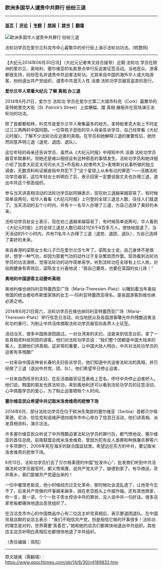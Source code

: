 ### 欧洲多国华人谴责中共罪行 纷纷三退

---

#### [首页](../../../..?n4189832) &nbsp;|&nbsp; [评论](../../../../../epoch-comment?n4189832) &nbsp;|&nbsp; [专题](../../../../../epoch-special?n4189832) &nbsp;|&nbsp; [禁闻](../../../../../epoch-news?n4189832) &nbsp;|&nbsp; [禁书](../../../../../books?n4189832) &nbsp;|&nbsp; [翻墙](https://github.com/gfw-breaker/nogfw/blob/master/README.md?n4189832)


<div><img alt="欧洲多国华人谴责中共罪行 纷纷三退" class="attachment-djy_600_400 size-djy_600_400 wp-post-image" src="https://i.epochtimes.com/assets/uploads/2014/06/1406300713592344-600x400.jpg"/>
<div class="caption">
 <p>
  法轮功学员在爱尔兰科克市中心最繁华的步行街上演示法轮功功法。(明慧网)
 </p>
</div></div><hr/><div class="post_content" id="artbody" itemprop="articleBody">
 <!-- article content begin -->
 <p>
  【大纪元2014年06月30日讯】（大纪元记者朱文综合报导）近期
  <ok href="https://www.epochtimes.com/gb/tag/%E6%B3%95%E8%BD%AE%E5%8A%9F.html">
   法轮功
  </ok>
  学员在欧洲的爱尔兰、奥地利、塞尔维亚的名胜景点举行反迫害征签活动。当地民众、游客都很支持，纷纷签名并谴责中共迫害法轮功。尤其来自中国的海外华人或大陆游客，纷纷退出共产党组织，谴责中共泯灭人性
  <ok href="https://www.epochtimes.com/gb/tag/%E6%B4%BB%E6%91%98.html">
   活摘
  </ok>
  法轮功学员器官盗卖的恶行。
 </p>
 <p>
  <b>
   爱尔兰华人常看大纪元 了解
   <ok href="https://www.epochtimes.com/gb/tag/%E7%9C%9F%E7%9B%B8.html">
    真相
   </ok>
   办三退
  </b>
 </p>
 <p>
  2014年6月21日，爱尔兰
  <ok href="https://www.epochtimes.com/gb/tag/%E6%B3%95%E8%BD%AE%E5%8A%9F.html">
   法轮功
  </ok>
  学员在爱尔兰第二大城市科克（Cork）最繁华的圣特帕里克大街（St. Patrick’s Street）上挂横幅、摆
  <ok href="https://www.epochtimes.com/gb/tag/%E7%9C%9F%E7%9B%B8.html">
   真相
  </ok>
  展板并在现场演示法轮功的功法。
 </p>
 <p>
  除了首都都柏林，科克市是爱尔兰华人聚集最多的地方。圣特帕里克大街上不时走过三三两两的中国同胞。一位带孩子逛街的华人母亲告诉学员，自己经常看《大纪元时报》，了解不少法轮功反迫害的真相。在学员和她解释三退的重要性后，她欣然同意声明三退（退党、退团、退队）。
 </p>
 <p>
  这位年轻的母亲还告诉学员，虽然从《大纪元时报》中得知中共
  <ok href="https://www.epochtimes.com/gb/tag/%E6%B4%BB%E6%91%98.html">
   活摘
  </ok>
  法轮功学员器官牟取暴利，但她还是难以相信会有这种邪恶的事情发生。法轮功学员和她详细介绍了加拿大前亚太司司长大卫•乔高和人权律师大卫•麦塔斯对此事所做的独立调查，无数资料和证据直指中共犯下了“这个星球上从未有过的罪恶”——活摘法轮功学员器官。这位年轻女士听明白了后，表示回家一定要说服丈夫也办理三退，退出中共这个邪恶组织。
 </p>
 <p>
  参与当天讲真相活动的法轮功学员赵阿姨表示，现在劝三退越来越容易了，有时候简单说两句，给华人看看《大纪元时报》上刊登的全球三退总人数，往往人们就退了。当天活动的五个小时内，共有十一名华人办理了三退，为自己选择了美好的未来。
 </p>
 <p>
  法轮功学员赵女士表示，现在劝三退越来越容易了，有时候简单说两句，华人看到《大纪元时报》上的全球三退总人数已超过1亿6千9百多万人，很快地就退了。当天活动的5个小时内，共有11名华人办理了三退（退党、退团、退队），为自己选择了美好的未来。
 </p>
 <p>
  来自香港的梁陈女士和儿子已在爱尔兰住七年了。梁陈女士说，自己身体不是很好，想学一种气功，却因为那套气功的动作过于复杂繁琐而作罢。现场看到法轮功学员的功法演练，觉得法轮功的动作简单易学。听到法轮功在全球有上亿人炼，对祛病健身有奇效后，梁陈女士兴奋地说：“我自己要炼，也要在英国的女儿炼！”
 </p>
 <p>
  <b>
   奥地利中国游客主动要听真相
  </b>
 </p>
 <p>
  奥地利维也纳玛利亚特蕾西亚广场（Maria-Theresien-Platz）以雕刻着当年奥匈帝国的统治者哈布斯堡家族的女王──玛利亚特蕾西亚得名，是各国游客到维也纳必游之地。
 </p>
 <p>
  2014年6月21日周六，法轮功学员在维也纳玛利亚特蕾西亚广场（Maria-Theresien-Platz）举行信息日活动，向当地民众及各国游客曝光中共残酷迫害法轮功的暴行，为制止中共活体摘取法轮功学员器官向各界人士征签。
 </p>
 <p>
  活动当天，很多中国旅游团路过。一对台湾来的夫妇，迳直来到信息台前，拿了一些真相资料给同团的游客。他们对法轮功学员说：“我们整个团都是中国大陆来的客人，去跟他们讲真相。这非常的重要，让中国大陆人明白，中共对法轮功学员的迫害有多残酷!”
 </p>
 <p>
  一对来自中国吉林省长春的夫妇告诉学员，他们知道中共迫害法轮功的真相，并已经做了三退（退出中共党、团、队）。他们希望早日停止迫害。
 </p>
 <p>
  一对来自西班牙的夫妇，在反活摘器官征签表格上签名，呼吁中共停止迫害好人。他们说，韩国的朋友也炼法轮功，来到奥地利还可以看到法轮功学员的征签活动，心中佩服学员的爱心，为了制止迫害牺牲个人时间。
 </p>
 <p>
  <b>
   塞尔维亚民众希望中共记取米洛舍维奇的悲惨下场
  </b>
 </p>
 <p>
  2014年6月，部分法轮功学员在位于欧洲东南部的塞尔维亚（Serbia）首都贝尔格莱德、尼诗、恰恰克和诺维萨德四城市市中心举办了信息日活动，他们讲真相、派发真相资料，演示功法。
 </p>
 <p>
  许多塞尔维亚民众听说了中共残酷迫害法轮功学员的罪行后，都气愤地说，塞尔维亚的首任总统、前南联盟总统米洛舍维奇，曾因为犯有反人类罪和种族屠杀罪等六十多项罪行，2006年死在海牙的联合国监狱里。希望远在东方的中共，要记取米洛舍维奇的悲惨下场。
 </p>
 <p>
  6月13日，法轮功学员们去了贝尔格莱德的中国“批发中心”，批发商们听到中共活摘法轮功学员器官时，都义愤填膺，说共产党太坏了，缺德到家了。有华商说，背井离乡，我们是被共产党逼出来的！
 </p>
 <p>
  一位中餐馆老板说，他小时候经历过文化革命，那时候社会混乱透了，让他至今忘不了。后来共产党做的坏事越来越多，骑在老百姓头上作威作福。还有其他商家，你一言，我一语，个个一肚子苦水控诉中共的罪状，没人说中共一句好话。很多店家老板都痛快地退出恶党组织了。
 </p>
 <p>
  在洽洽克市中心的中国商品中心有二位店主听完真相后，表示要退团退队。在中国贸易店群的女店主表示：“我们不相信共产党，但是相信它做的坏事很多！法轮功的理念是对的，世界需要‘真善忍’。”她和她的店员们都爽快地退出中共组织。其他店主店员听明白真相后也都很快地退了中共组织。
 </p>
 <p>
  （责任编辑：简阳）
 </p>
 <p>
  <!-- article content end -->
  <div id="below_article_ad">
  </div>
 </p>
</div>


---

原文链接（需翻墙）：https://www.epochtimes.com/gb/14/6/30/n4189832.htm